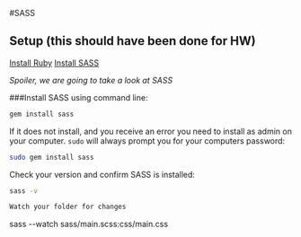#SASS

## Setup (this should have been done for HW)
[Install Ruby](https://www.ruby-lang.org/en/documentation/installation/)
[Install SASS](http://sass-lang.com/install)

*Spoiler, we are going to take a look at SASS*

###Install SASS using command line:

```bash
gem install sass
```
If  it does not install, and you receive an error you need to install as admin on your computer. `sudo` will always prompt you for your computers password:
```bash
sudo gem install sass
```
Check your version and confirm SASS is installed:
```bash
sass -v

Watch your folder for changes
```
sass --watch sass/main.scss:css/main.css
```